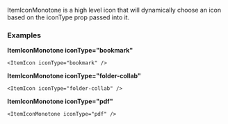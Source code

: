 ItemIconMonotone is a high level icon that will dynamically choose an icon based on the iconType prop passed into it.

### Examples
**ItemIconMonotone iconType="bookmark"**
```
<ItemIcon iconType="bookmark" />
```

**ItemIconMonotone iconType="folder-collab"**
```
<ItemIcon iconType="folder-collab" />
```

**ItemIconMonotone iconType="pdf"**
```
<ItemIconMonotone iconType="pdf" />
```
